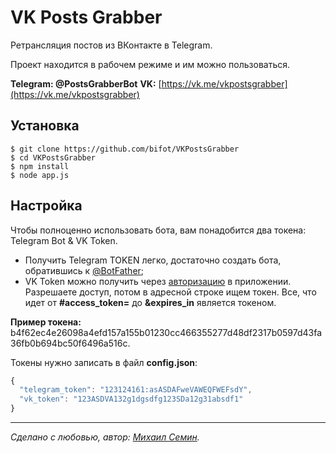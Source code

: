 # VK Posts Grabber

Ретрансляция постов из ВКонтакте в Telegram.

Проект находится в рабочем режиме и им можно пользоваться.

**Telegram: @PostsGrabberBot**
**VK:** [https://vk.me/vkpostsgrabber](https://vk.me/vkpostsgrabber)

## Установка

```
$ git clone https://github.com/bifot/VKPostsGrabber
$ cd VKPostsGrabber
$ npm install
$ node app.js
```

## Настройка

Чтобы полноценно использовать бота, вам понадобится два токена: Telegram Bot & VK Token.

- Получить Telegram TOKEN легко, достаточно создать бота, обратившись к [@BotFather](https://t.me/botfather);
- VK Token можно получить через [авторизацию](https://vk.cc/5ZaXHu) в приложении. Разрешаете доступ, потом в адресной строке ищем токен. Все, что идет от **#access_token=** до **&expires_in** является токеном.

**Пример токена:** b4f62ec4e26098a4efd157a155b01230cc466355277d48df2317b0597d43fa36fb0b694bc50f6496a516c.

Токены нужно записать в файл **config.json**:

```javascript
{
  "telegram_token": "123124161:asASDAFweVAWEQFWEFsdY",
  "vk_token": "123ASDVA132g1dgsdfg123SDa12g31absdf1"
}
```
_________
  
*Сделано с любовью, автор: [Михаил Семин](http://bifot.ru).*
